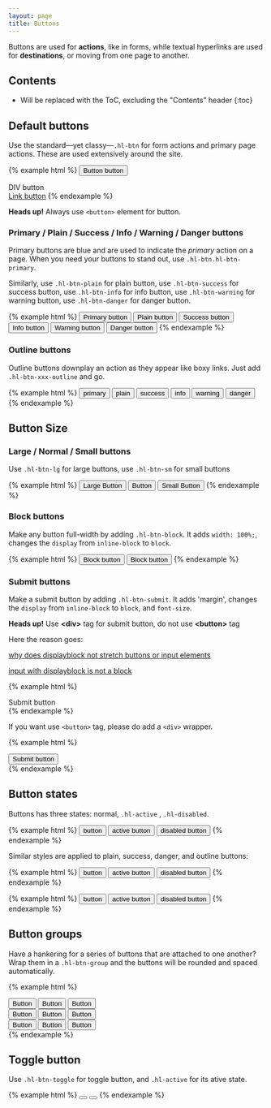 ```yaml
---
layout: page
title: Buttons
---
```


Buttons are used for **actions**, like in forms, while textual hyperlinks are used for **destinations**, or moving from one page to another.

## Contents

* Will be replaced with the ToC, excluding the "Contents" header
{:toc}

## Default buttons

Use the standard—yet classy—`.hl-btn` for form actions and primary page actions. These are used extensively around the site.

<!-- When using a `<button>` element, **always specify a `type`**. When using a `<a>` element, **always add `role="button"` for accessibility**. -->

{% example html %}
<button class="hl-btn">Button button</button>
<div class="hl-btn">DIV button</div>
<a class="hl-btn" href="#">Link button</a>
{% endexample %}

**Heads up!** Always use `<button>` element for button.

### Primary / Plain / Success / Info / Warning / Danger buttons

Primary buttons are blue and are used to indicate the *primary* action on a page. When you need your buttons to stand out, use `.hl-btn.hl-btn-primary`.

Similarly, use `.hl-btn-plain` for plain button, use `.hl-btn-success` for success button, use `.hl-btn-info` for info button, use `.hl-btn-warning` for warning button, use `.hl-btn-danger` for danger button.

{% example html %}
<button class="hl-btn hl-btn-primary">Primary button</button>
<button class="hl-btn hl-btn-plain">Plain button</button>
<button class="hl-btn hl-btn-success">Success button</button>
<button class="hl-btn hl-btn-info">Info button</button>
<button class="hl-btn hl-btn-warning">Warning button</button>
<button class="hl-btn hl-btn-danger">Danger button</button>
{% endexample %}

### Outline buttons

Outline buttons downplay an action as they appear like boxy links. Just add `.hl-btn-xxx-outline` and go.

{% example html %}
<button class="hl-btn hl-btn-primary-outline">primary</button>
<button class="hl-btn hl-btn-plain-outline">plain</button>
<button class="hl-btn hl-btn-success-outline">success</button>
<button class="hl-btn hl-btn-info-outline">info</button>
<button class="hl-btn hl-btn-warning-outline">warning</button>
<button class="hl-btn hl-btn-danger-outline">danger</button>
{% endexample %}


## Button Size

### Large / Normal / Small buttons

Use `.hl-btn-lg` for large buttons, use `.hl-btn-sm` for small buttons

{% example html %}
<button class="hl-btn hl-btn-primary hl-btn-lg">Large Button</button>
<button class="hl-btn hl-btn-primary">Button</button>
<button class="hl-btn hl-btn-primary hl-btn-sm">Small Button</button>
{% endexample %}

### Block buttons

Make any button full-width by adding `.hl-btn-block`. It adds `width: 100%;`, changes the `display` from `inline-block` to `block`.

{% example html %}
<button class="hl-btn hl-btn-block hl-btn-primary">Block button</button>
<button class="hl-btn hl-btn-block hl-btn-primary-outline">Block button</button>
{% endexample %}

### Submit buttons

Make a submit button by adding `.hl-btn-submit`. It adds 'margin', changes the `display` from `inline-block` to `block`, and `font-size`.

<div class="flash flash-error">
  <strong>Heads up!</strong> Use <strong>&#60;div&#62;</strong> tag for submit button, do not use <strong>&#60;button&#62;</strong> tag
</div>

Here the reason goes:

[why does displayblock not stretch buttons or input elements](http://stackoverflow.com/questions/16584890/why-does-displayblock-not-stretch-buttons-or-input-elements?rq=1)

[input with displayblock is not a block](http://stackoverflow.com/questions/1030793/input-with-displayblock-is-not-a-block-why-not?lq=1)

{% example html %}
<div class="hl-btn hl-btn-submit hl-btn-primary">Submit button</div>
{% endexample %}

If you want use `<button>` tag, please do add a `<div>` wrapper.

{% example html %}
<div class="hl-btn-submit">
  <button class="hl-btn hl-btn-block hl-btn-primary">Submit button</button>
</div>
{% endexample %}


## Button states

Buttons has three states: normal, `.hl-active` , `.hl-disabled`.

{% example html %}
<button class="hl-btn hl-btn-primary">button</button>
<button class="hl-btn hl-btn-primary hl-active">active button</button>
<button class="hl-btn hl-btn-primary hl-disabled">disabled button</button>
{% endexample %}

Similar styles are applied to plain, success, danger, and outline buttons:

{% example html %}
<button class="hl-btn hl-btn-success">button</button>
<button class="hl-btn hl-btn-success hl-active">active button</button>
<button class="hl-btn hl-btn-success hl-disabled">disabled button</button>
{% endexample %}

{% example html %}
<button class="hl-btn hl-btn-danger-outline">button</button>
<button class="hl-btn hl-btn-danger-outline hl-active">active button</button>
<button class="hl-btn hl-btn-danger-outline hl-disabled">disabled button</button>
{% endexample %}

## Button groups

Have a hankering for a series of buttons that are attached to one another? Wrap them in a `.hl-btn-group` and the buttons will be rounded and spaced automatically.

{% example html %}
<div class="hl-btn-group">
  <button class="hl-btn hl-btn-plain">Button</button>
  <button class="hl-btn hl-btn-plain">Button</button>
  <button class="hl-btn hl-btn-plain">Button</button>
</div>

<div class="hl-btn-group">
  <button class="hl-btn hl-btn-primary-outline">Button</button>
  <button class="hl-btn hl-btn-primary-outline">Button</button>
  <button class="hl-btn hl-btn-primary-outline">Button</button>
</div>

<div class="hl-btn-group">
  <button class="hl-btn hl-btn-sm hl-btn-info-outline">Button</button>
  <button class="hl-btn hl-btn-sm hl-btn-info-outline">Button</button>
  <button class="hl-btn hl-btn-sm hl-btn-info-outline">Button</button>
</div>
{% endexample %}

## Toggle button

Use `.hl-btn-toggle` for toggle button, and `.hl-active` for its ative state.

{% example html %}
<button class="hl-btn hl-btn-toggle"></button>
<button class="hl-btn hl-btn-toggle hl-active"></button>
{% endexample %}
